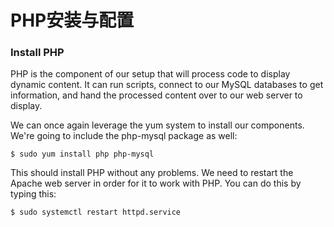 # PHP安装与配置

### Install PHP

PHP is the component of our setup that will process code to display dynamic content. It can run scripts, connect to our MySQL databases to get information, and hand the processed content over to our web server to display.

We can once again leverage the yum system to install our components. We're going to include the php-mysql package as well:

```
$ sudo yum install php php-mysql
```

This should install PHP without any problems. We need to restart the Apache web server in order for it to work with PHP. You can do this by typing this:

```
$ sudo systemctl restart httpd.service
```